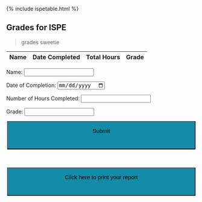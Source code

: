{% include ispetable.html %}


## Grades for ISPE
> grades sweetie

<html>
<body>
<!--
<h2 style="text-align:center">Input the Duration of Your Workout Below</h2>
<style>
    form {
            display: block;
            margin-left: auto;
            margin-right: auto;
            background-color: #4682B4;
            border: white;
            color: white;
            padding: 15px 32px;
            text-align: center;
        }
</style>
<form class="box">
  <label for="name">Name:</label><br>
  <input type="name" id="namegrades" name="name" value="John" id="firstinput"><br>
  <label for="date">Date of Completion:</label><br>
  <input type="date" id="dategrades" name="date" value="4/11"><br>
  <label for="numhours">Number of Hours Completed:</label><br>
  <input type="hours" id="hoursgrades" name="hours" value="3"><br><br>
  <input type="submit" value="Submit">
</form> 

<!-- </body> >

<!--
<head>
<style>
    table {
    font-family: arial, sans-serif;
    border-collapse: collapse;
    width: 100%;
    }
    tr:nth-child(even) {
    background-color: #4F4B4C;
    }
</style>
</head>
<body>

<br>
<br>
<br>

<h2 style="text-align:center">Grades</h2>

<table>
  <tr>
    <th>Name</th>
    <th>Total Hours</th>
    <th>Date Completed</th>
    <th>Grade</th>
    <th> </th>
    <th> </th>
  </tr>
  <tr>
    <td>Alexa Carlson</td>
    <td>5</td>
    <td>1/25/2023</td>
    <td>B</td>
    <td>Edit</td>
    <td>Delete</td>
  </tr>
  <tr>
    <td></td>
    <td></td>
    <td></td>
  </tr>
</table>
-->



<!-- STARTING HERE IS NEW CODE-->


<table>
  <thead>
  <tr>
    <th>Name</th>
    <th>Date Completed</th>
    <th>Total Hours</th>
    <th>Grade</th>
  </tr>
  </thead>
  <tbody id="result">
    <!-- javascript generated data -->
  </tbody>
</table>


<form action="javascript:create_ISPE()">
    <p><label>
        Name:
        <input type="text" name="name2" id="name2" required>
    </label></p>
    <p><label>
        Date of Completion:
        <input type="date" name="date2" id="date2" required>
    </label></p>
    <p><label>
        Number of Hours Completed:
        <input type="integer" name="duration2" id="duration2" required>
    </label></p>
    <p><label>
        Grade:
        <input type="text" name="grade" id="grade" required>
    </label></p>
    <p>
        <button>Submit</button>
    </p>
</form>

<script>
  // prepare HTML result container for new output
  const resultContainer = document.getElementById("result");
  // prepare URL's to allow easy switch from deployment and localhost
  const url = "http://172.23.6.47:8081/api/ISPE/"
  //const url = "https://flask.nighthawkcodingsociety.com/api/users"
  const create_fetch = url + '/create';
  const read_fetch = url + '/';

  // Load users on page entry
  read_ISPE();


  // Display User Table, data is fetched from Backend Database
  function read_ISPE() {
    // prepare fetch options
    const read_options = {
      method: 'GET', // *GET, POST, PUT, DELETE, etc.
      mode: 'cors', // no-cors, *cors, same-origin
      cache: 'default', // *default, no-cache, reload, force-cache, only-if-cached
      credentials: 'omit', // include, *same-origin, omit
      headers: {
        'Content-Type': 'application/json'
      },
    };

    // fetch the data from API
    fetch(read_fetch, read_options)
      // response is a RESTful "promise" on any successful fetch
      .then(response => {
        // check for response errors
        if (response.status !== 200) {
            const errorMsg = 'Database read error: ' + response.status;
            console.log(errorMsg);
            const tr = document.createElement("tr");
            const td = document.createElement("td");
            td.innerHTML = errorMsg;
            tr.appendChild(td);
            resultContainer.appendChild(tr);
            return;
        }
        // valid response will have json data
        response.json().then(data => {
            console.log(data);
            for (let row in data) {
              console.log(data[row]);
              add_row(data[row]);
            }
        })
    })
    // catch fetch errors (ie ACCESS to server blocked)
    .catch(err => {
      console.error(err);
      const tr = document.createElement("tr");
      const td = document.createElement("td");
      td.innerHTML = err;
      tr.appendChild(td);
      resultContainer.appendChild(tr);
    });
  }

  function create_ISPE(){
    const body = {
        name2: document.getElementById("name2").value,
        date2: document.getElementById("date2").value,
        duration2: document.getElementById("duration2").value,
        grade: document.getElementById("grade").value
    };
    const requestOptions = {
        method: 'POST',
        body: JSON.stringify(body),
        headers: {
            "content-type": "application/json",
            'Authorization': 'Bearer my-token',
        },
    };

    // URL for Create API
    // Fetch API call to the database to create a new user
    fetch(create_fetch, requestOptions)
      .then(response => {
        // trap error response from Web API
        if (response.status !== 200) {
          const errorMsg = 'Database create error: ' + response.status;
          console.log(errorMsg);
          const tr = document.createElement("tr");
          const td = document.createElement("td");
          td.innerHTML = errorMsg;
          tr.appendChild(td);
          resultContainer.appendChild(tr);
          return;
        }
        // response contains valid result
        response.json().then(data => {
            console.log(data);
            //add a table row for the new/created userid
            add_row(data);
        })
    })
  }

  function add_row(data) {
    const tr = document.createElement("tr");
    const name2 = document.createElement("td");
    const date2 = document.createElement("td");
    const duration2 = document.createElement("td");
    const grade = document.createElement("td");

    // obtain data that is specific to the API
    name2.innerHTML = data.name2; 
    date2.innerHTML = data.date2; 
    duration2.innerHTML = data.duration2; 
    grade.innerHTML = data.grade; 

    // add HTML to container
    tr.appendChild(name2);
    tr.appendChild(date2);
    tr.appendChild(duration2);
    tr.appendChild(grade);

    resultContainer.appendChild(tr);
  }

</script>

<!-- END OF NEW CODE-->

<style>
 button {
            background-color: #128ca7;
            color: black;
            text-align: center;
            font-size: 15px;
            height: 75;
            width: 500;
            margin-left: auto;
            margin-right: auto;
            padding: 15px 32px;
            display: flex;
            justify-content: center;
         }

</style>

<br>
<br>
<button type="button" onclick="window.print();" class>Click here to print your report</button>
</body>

</html>
